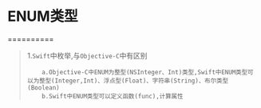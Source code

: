 # ENUM类型
==========

> 1.`Swift`中枚举,与`Objective-C`中有区别
> 
>         a.Objective-C中ENUM为整型(NSInteger、Int)类型,Swift中ENUM类型可以为整型(Integer,Int)、浮点型(Float)、字符串(String)、布尔类型(Boolean)
>         b.Swift中ENUM类型可以定义函数(func),计算属性
>         

